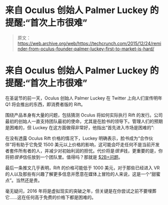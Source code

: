 # 来自 Oculus 创始人 Palmer Luckey 的提醒:“首次上市很难”

> 原文：<https://web.archive.org/web/https://techcrunch.com/2015/12/24/reminder-from-oculus-founder-palmer-luckey-first-to-market-is-hard/>

# 来自 Oculus 创始人 Palmer Luckey 的提醒:“首次上市很难”

在圣诞节的前一天，Oculus 创始人 Palmer Luckey 在 Twitter 上向人们宣传明年 Q1 将会推出的东西，即消费者版的 Rift。

围绕产品本身有大量的问题，包括猜测 Oculus 将如何实际执行 Rift 的发行。公司最初的创始人一直支持团队最初的使命，尤其是在脸书的领导下。管理人们的预期是困难的，但 Luckey 在这方面做得非常好，他指出“首先进入市场是困难的”:

在没有透露 Oculus Rift 价格的情况下，Luckey 明确表示，脸书成为“合作伙伴”将有助于它免受 1500 美元以上价格的影响，这可能会吓走任何不是当前开发者套件所有者的人，并减少对初始利润的担忧。代价将是*很多*钱，更重要的是，你将把*很多*信任放到一个团队里。值得吗？那就是 [$2B+问题](https://web.archive.org/web/20230128095516/https://techcrunch.com/2014/07/21/facebooks-acquisition-of-oculus-closes-now-official/)。

最后一条推文几乎表明，Rift 的价格可能低于 1000 美元，对于那些已经进入 VR 的人以及那些有兴趣了解更多信息并愿意在媒体上冒险的人来说，这是一个“甜蜜点”。当然还是贵。

毫无疑问，2016 年将是虚拟现实的突破之年，但关键是在你尝试之前不要埋葬它……这在任何高于免费的价格下都是困难的。